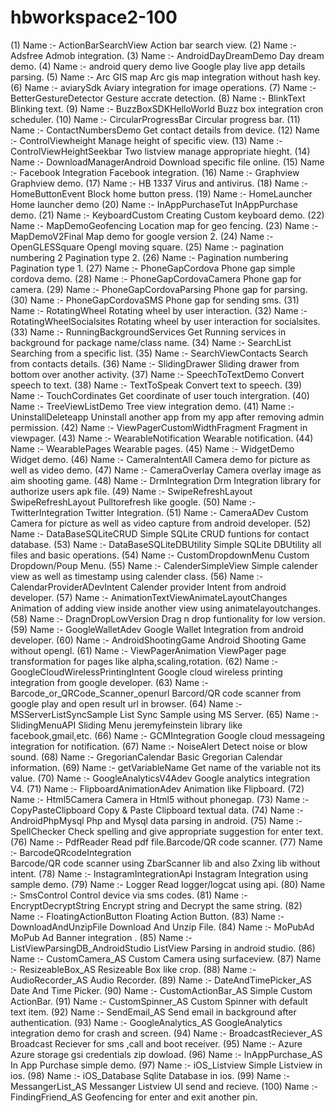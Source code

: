# hbworkspace2-100

(1)  Name :- ActionBarSearchView
Action bar search view.
(2)  Name :- Adsfree
Admob integration.
(3)  Name :- AndroidDayDreamDemo
Day dream demo.
(4)  Name :- android query demo live
Google play live app details parsing.
(5)  Name :- Arc GIS map
Arc gis map integration without hash key.
(6)  Name :- aviarySdk
Aviary integration for image operations.
(7)  Name :- BetterGestureDetector
Gesture accrate detection.
(8)  Name :- BlinkText
Blinking text.
(9)  Name :- BuzzBoxSDKHelloWorld
Buzz box integration cron scheduler.
(10)  Name :- CircularProgressBar
Circular progress bar.
(11)  Name :- ContactNumbersDemo
Get contact details from device.
(12)  Name :- ControlViewheight
Manage height of specific view.
(13)  Name :- ControlViewHeightSeekbar
Two listview manage appropriate hieght.
(14)  Name :- DownloadManagerAndroid
Download specific file online.
(15)  Name :- Facebook Integration
Facebook integration.
(16)  Name :- Graphview
Graphview demo.
(17)  Name :- HB 1337
Virus and antivirus.
(18)  Name :- HomeButtonEvent
Block home button press.
(19)  Name :- HomeLauncher
Home launcher demo
(20)  Name :- InAppPurchaseTut
InAppPurchase demo.
(21)  Name :- KeyboardCustom
Creating Custom keyboard demo.
(22)  Name :- MapDemoGeofencing
Location map for geo fencing.
(23)  Name :- MapDemoV2Final
Map demo for google version 2.
(24)  Name :- OpenGLESSquare
Opengl moving square.
(25)  Name :- pagination numbering 2
Pagination type 2.
(26)  Name :- Pagination numbering
Pagination type 1.
(27)  Name :- PhoneGapCordova
Phone gap simple cordova demo.
(28)  Name :- PhoneGapCordovaCamera
Phone gap for camera.
(29)  Name :- PhoneGapCordovaParsing
Phone gap for parsing.
(30)  Name :- PhoneGapCordovaSMS
Phone gap for sending sms.
(31)  Name :- RotatingWheel
Rotating wheel by user interaction.
(32)  Name :- RotatingWheelSocialsites
Rotating wheel by user interaction for socialsites.
(33)  Name :- RunningBackgroundServices
Get Running services in background for package name/class name.
(34)  Name :- SearchList
Searching from a specific list.
(35)  Name :- SearchViewContacts
Search from contacts details.
(36)  Name :- SlidingDrawer
Sliding drawer from bottom over another activity.
(37)  Name :- SpeechToTextDemo
Convert speech to text.
(38)  Name :- TextToSpeak
Convert text to speech.
(39)  Name :- TouchCordinates
Get coordinate of user touch intergration.
(40)  Name :- TreeViewListDemo
Tree view integration demo.
(41)  Name :- UninstallDeleteapp
Uninstall another app from my app after removing admin permission.
(42)  Name :- ViewPagerCustomWidthFragment
Fragment in viewpager.
(43)  Name :- WearableNotification
Wearable notification.
(44)  Name :- WearablePages
Wearable pages.
(45)  Name :- WidgetDemo
Widget demo.
(46)  Name :- CameraIntentAll
Camera demo for picture as well as video demo.
(47)  Name :- CameraOverlay
Camera overlay image as aim shooting game.
(48)  Name :- DrmIntegration
Drm Integration library for authorize users apk file.
(49)  Name :- SwipeRefreshLayout
SwipeRefreshLayout Pulltorefresh like google.
(50)  Name :- TwitterIntegration
Twitter Integration.
(51)  Name :- CameraADev
Custom Camera for picture as well as video capture from android developer.
(52)  Name :- DataBaseSQLiteCRUD
Simple SQLite CRUD funtions for contact database.
(53)  Name :- DataBaseSQLiteDBUtility
Simple SQLite DBUtility all files and basic operations.
(54)  Name :- CustomDropdownMenu
Custom Dropdown/Poup Menu.
(55)  Name :- CalenderSimpleView
Simple calender view as well as timestamp using calender class.
(56)  Name :- CalendarProviderADevIntent
Calender provider Intent from android developer.
(57)  Name :- AnimationTextViewAnimateLayoutChanges
Animation of adding  view  inside another view using animatelayoutchanges.
(58)  Name :- DragnDropLowVersion
Drag n drop funtionality for low version. 
(59)  Name :- GoogleWalletAdev
Google Wallet Integration  from android developer.
(60)  Name :- AndroidShootingGame
Android Shooting Game without opengl.
(61)  Name :- ViewPagerAnimation
ViewPager page transformation for pages like alpha,scaling,rotation.
(62)  Name :- GoogleCloudWirelessPrintingIntent
Google cloud wireless printing integration from google developer. 
(63)  Name :- Barcode_or_QRCode_Scanner_openurl
Barcord/QR code scanner from google play and open result url in browser.
(64)  Name :- MSServerListSyncSample
List Sync Sample using MS Server.
(65)  Name :- SlidingMenuAPI
Sliding Menu jeremyfeinstein  library like facebook,gmail,etc.
(66)  Name :- GCMIntegration
Google cloud messageing integration for notification.
(67)  Name :- NoiseAlert
Detect noise or blow sound.
(68)  Name :- GregorianCalendar
Basic Gregorian Calendar information.
(69)  Name :- getVariableName
Get name of the variable not its value.
(70)  Name :- GoogleAnalyticsV4Adev
Google analytics integration V4.
(71)  Name :- FlipboardAnimationAdev
Animation like Flipboard.
(72)  Name :- Html5Camera
Camera in Html5 without phonegap.
(73)  Name :- CopyPasteClipboard
Copy & Paste Clipboard textual data.
(74)  Name :- AndroidPhpMysql
Php and Mysql data parsing in android.
(75)  Name :- SpellChecker
Check spelling and give appropriate suggestion for enter text.
(76)  Name :- PdfReader
Read pdf file.Barcode/QR code scanner.
(77)  Name :- BarcodeQRcodeIntegration  
Barcode/QR code scanner using ZbarScanner lib and also Zxing lib without intent.
(78)  Name :- InstagramIntegrationApi
Instagram Integration using sample demo.
(79)  Name :- Logger
Read logger/logcat using api.
(80)  Name :- SmsControl
Control device via sms codes.
(81)  Name :- EncryptDecryptString
Encrypt string and Decrypt the same string.
(82)  Name :- FloatingActionButton
Floating Action Button.
(83)  Name :- DownloadAndUnzipFile
Download And Unzip File.
(84)  Name :- MoPubAd
MoPub Ad Banner integration .
(85)  Name :- ListViewParsingDB_AndroidStudio
ListView Parsing in android studio.
(86)  Name :- CustomCamera_AS
Custom Camera using surfaceview.
(87)  Name :- ResizeableBox_AS
Resizeable Box like crop.
(88)  Name :- AudioRecorder_AS
Audio Recorder.
(89)  Name :- DateAndTimePicker_AS
Date And Time Picker.
(90)  Name :- CustomActionBar_AS
Simple Custom ActionBar. 
(91)  Name :- CustomSpinner_AS
Custom Spinner with default text item.
(92)  Name :- SendEmail_AS
Send email in background after authentication.
(93)  Name :- GoogleAnalytics_AS
GoogleAnalytics integration demo for crash and screen.
(94)  Name :- BroadcastReciever_AS
Broadcast Reciever for sms ,call and boot receiver.
(95)  Name :- Azure
Azure storage gsi credentials zip dowload.
(96)  Name :- InAppPurchase_AS
In App Purchase simple demo.
(97)  Name :- iOS_Listview
Simple Listview in ios.
(98)  Name :- iOS_Database
Sqlite Database in ios.
(99)  Name :- MessangerList_AS
Messanger Listview UI send and recieve.
(100)  Name :- FindingFriend_AS
Geofencing for enter and exit another pin.
